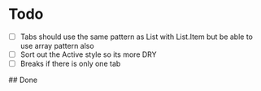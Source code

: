# Todo

- [ ] Tabs should use the same pattern as List with List.Item but be able to use array pattern also
- [ ] Sort out the Active style so its more DRY
- [ ] Breaks if there is only one tab

## Done
